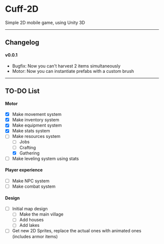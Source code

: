 # Cuff-2D
Simple 2D mobile game, using Unity 3D

------

## Changelog ##

#### v0.0.1 ####

* Bugfix: Now you can't harvest 2 items simultaneously
* Motor: Now you can instantiate prefabs with a custom brush

------

## TO-DO List ##

#### Motor ####

- [x] Make movement system
- [x] Make inventory system
- [x] Make equipment system
- [x] Make stats system
- [ ] Make resources system
    - [ ] Jobs
    - [ ] Crafting
    - [x] Gathering
- [ ] Make leveling system using stats

#### Player experience ####

- [ ] Make NPC system
- [ ] Make combat system

#### Design ####

- [ ] Initial map design
    - [ ] Make the main village
    - [ ] Add houses
    - [ ] Add lakes
- [ ] Get new 2D Sprites, replace the actual ones with animated ones (includes armor items)
